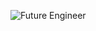 ![Future Engineer](https://scontent.ftlv6-1.fna.fbcdn.net/v/t1.0-9/38036947_1985869198132246_2076695319877255168_o.jpg?_nc_cat=100&ccb=2&_nc_sid=730e14&_nc_ohc=wWlI3v6KJkgAX8FzGid&_nc_ht=scontent.ftlv6-1.fna&oh=0b215e22100aedb57ffa9ed5b7bded99&oe=601F89E3)
